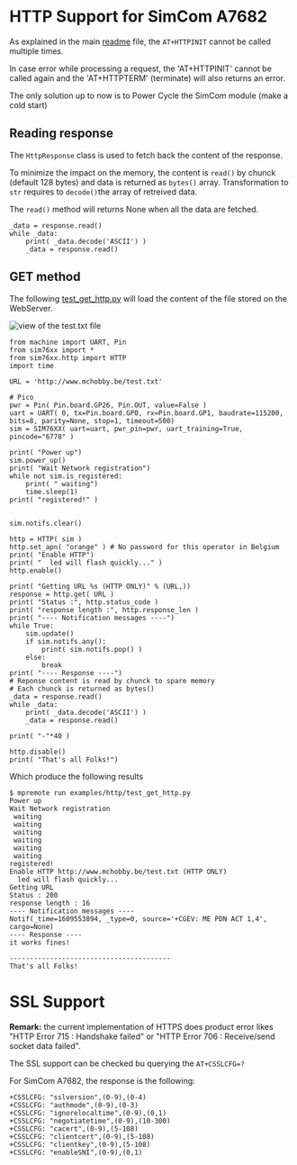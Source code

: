 # HTTP Support for SimCom A7682 

As explained in the main [readme](readme.md) file, the `AT+HTTPINIT` cannot be called multiple times. 

In case error while processing a request, the 'AT+HTTPINIT' cannot be called again and the 'AT+HTTPTERM' (terminate) will also returns an error.

The only solution up to now is to Power Cycle the SimCom module (make a cold start)

## Reading response

The `HttpResponse` class is used to fetch back the content of the response.

To minimize the impact on the memory, the content is `read()` by chunck (default 128 bytes) and data is returned as `bytes()` array. Transformation to `str` requires to `decode()`the array of retreived data.

The `read()` method will returns None when all the data are fetched.

```
_data = response.read()
while _data:
	print( _data.decode('ASCII') )
	_data = response.read()
```

## GET method

The following [test_get_http.py](examples/http/test_get_http.py) will load the content of the file stored on the WebServer.

![view of the test.txt file](docs/_static/test_txt.jpg)

```
from machine import UART, Pin
from sim76xx import *
from sim76xx.http import HTTP
import time

URL = 'http://www.mchobby.be/test.txt'

# Pico 
pwr = Pin( Pin.board.GP26, Pin.OUT, value=False )
uart = UART( 0, tx=Pin.board.GP0, rx=Pin.board.GP1, baudrate=115200, bits=8, parity=None, stop=1, timeout=500)
sim = SIM76XX( uart=uart, pwr_pin=pwr, uart_training=True, pincode="6778" )

print( "Power up")
sim.power_up()
print( "Wait Network registration")
while not sim.is_registered:
	print( " waiting")
	time.sleep(1)
print( "registered!" )


sim.notifs.clear()

http = HTTP( sim )
http.set_apn( "orange" ) # No password for this operator in Belgium
print( "Enable HTTP")
print( "  led will flash quickly..." )
http.enable()

print( "Getting URL %s (HTTP ONLY)" % (URL,))
response = http.get( URL )
print( "Status :", http.status_code )
print( "response length :", http.response_len )
print( "---- Notification messages ----")
while True:
	sim.update()
	if sim.notifs.any():
		print( sim.notifs.pop() )
	else:
		break
print( "---- Response ----")
# Reponse content is read by chunck to spare memory
# Each chunck is returned as bytes()
_data = response.read()
while _data:
	print( _data.decode('ASCII') )
	_data = response.read()

print( "-"*40 )

http.disable()
print( "That's all Folks!")
```

Which produce the following results

```
$ mpremote run examples/http/test_get_http.py 
Power up
Wait Network registration
 waiting
 waiting
 waiting
 waiting
 waiting
 waiting
registered!
Enable HTTP http://www.mchobby.be/test.txt (HTTP ONLY)
  led will flash quickly...
Getting URL
Status : 200
response length : 16
---- Notification messages ----
Notif(_time=1609553894, _type=0, source='+CGEV: ME PDN ACT 1,4', cargo=None)
---- Response ----
it works fines!

----------------------------------------
That's all Folks!
```

# SSL Support

__Remark:__ the current implementation of HTTPS does product error likes "HTTP Error 715 : Handshake failed" or "HTTP Error 706 : Receive/send socket data failed".

The SSL support can be checked bu querying the `AT+CSSLCFG=?` 

For SimCom A7682, the response is the following:

```
+CSSLCFG: "sslversion",(0-9),(0-4)
+CSSLCFG: "authmode",(0-9),(0-3)
+CSSLCFG: "ignorelocaltime",(0-9),(0,1)
+CSSLCFG: "negotiatetime",(0-9),(10-300)
+CSSLCFG: "cacert",(0-9),(5-108)
+CSSLCFG: "clientcert",(0-9),(5-108)
+CSSLCFG: "clientkey",(0-9),(5-108)
+CSSLCFG: "enableSNI",(0-9),(0,1)
```
